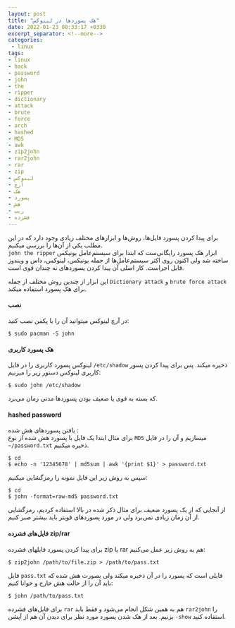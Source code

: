 ```yaml
---
layout: post
title: "هک پسوردها در لینوکس"
date: 2022-01-23 08:33:17 +0330
excerpt_separator: <!--more-->
categories:
 - linux
tags:
- linux
- hack
- password
- john
- the
- ripper
- dictionary
- attack
- brute
- force
- arch
- hashed
- MD5
- awk
- zip2john
- rar2john
- rar
- zip
- لینوکس
- آرچ
- هک
- پسورد
- هش
- زیپ
- فشرده
---
```

برای پیدا کردن پسورد فایل‌‌ها، روش‌ها و ابزارهای مختلف زیادی وجود دارد که در این مطلب یکی از آن‌ها را بررسی میکنیم.  
`john the ripper` ابزار هک پسورد رایگانی‌ست که ابتدا برای سیستم‌عامل یونیکس ساخته شد ولی اکنون روی اکثر سیستم‌عامل‌ها از جمله یونیکس، لینوکس، داس و ویندوز قابل اجراست. کار اصلی آن پیدا کردن پسوردهای نه چندان قوی است.

این ابزار از چندین روش مختلف از جمله `Dictionary attack` و `brute force attack` برای هک پسورد استفاده میکند.
<!--more-->
#### نصب

در آرچ لینوکس میتوانید آن را با پکمن نصب کنید:
```console
$ sudo pacman -S john
```  
#### هک پسورد کاربری
لینوکس پسورد کاربری را در فایل `/etc/shadow` ذخیره میکند. پس برای پیدا کردن پسور کاربری لینوکس دستور زیر را میزنیم:
```console
$ sudo john /etc/shadow
```  
که بسته به قوی یا ضعیف بودن پسوردها مدتی زمان می‌برد.  
#### hashed password
یافتن پسوردهای هش شده :  
برای مثال ابتدا یک فایل با پسورد هش شده از نوع `MD5` میسازیم و آن را در فایل `~/password.txt` ذخیره میکنیم.  
```console
$ cd
$ echo -n '12345678' | md5sum | awk '{print $1}' > password.txt
```  
سپس به روش زیر این فایل نمونه را رمزگشایی میکنیم:
```console
$ cd
$ john -format=raw-md5 password.txt
```  
از آنجایی که از یک پسورد ضعیف برای مثال ذکر شده در بالا استفاده کردیم، رمزگشایی از آن زمان زیادی نمی‌برد ولی در مورد پسوردهای قویتر باید بیشتر صبر کنیم.
#### فایل‌های فشرده zip/rar
برای پیدا کردن پسورد فایلهای فشرده zip یا rar هم به روش زیر عمل می‌کنیم:
```console
$ zip2john /path/to/file.zip > /path/to/pass.txt
```  
فایل `pass.txt` فایلی است که پسورد را در آن ذخیره میکند ولی بصورت هش شده که باید آن را از حالت هش خارج و خوانا کنیم:
```console
$ john /path/to/pass.txt
```   
برای فایل‌های فشرده `rar` هم به همین شکل انجام می‌شود و فقط باید `rar2john` را بزنیم.
بعد از هک شدن پسورد مورد نظر برای دیدن آن هم از آپشن `-show` استفاده کنید.